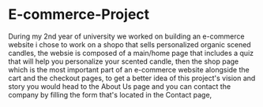 # E-commerce-Project
During my 2nd year of university we worked on building an e-commerce website i chose to work on a shopo that sells personalized organic scened candles,
the websie is composed of a main/home page that includes a quiz that will help you personalize your scented candle, 
then the shop page which is the most important part of an e-commerce website alongside the cart and the checkout pages,
to get a better idea of this project's vision and story you would head to the About Us page and you can contact the company by filling the form that's located in the Contact page,

